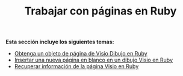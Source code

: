 ﻿---
title: Trabajar con páginas en Ruby
type: docs
weight: 40
url: /es/java/working-with-pages-in-ruby/
---
**Esta sección incluye los siguientes temas:**

- [Obtenga un objeto de página de Visio Dibujo en Ruby](/diagram/es/java/get-a-page-object-from-visio-drawing-in-ruby/)
- [Insertar una nueva página en blanco en un dibujo Visio en Ruby](/diagram/es/java/insert-a-new-blank-page-into-a-visio-drawing-in-ruby/)
- [Recuperar información de la página Visio en Ruby](/diagram/es/java/retrieve-visio-page-information-in-ruby/)
